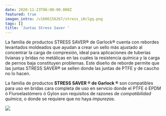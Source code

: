 ```yaml
---
date: 2020-11-23T06:00:00.000Z
featured: true
imagen_intro: /v1606156267/stress_i0clgq.png
tags: []
title: 'Juntas Stress Saver '
---
```

La familia de productos STRESS SAVER® de Garlock® cuenta con rebordes levantados moldeados que ayudan a crear un sello más ajustado al concentrar la carga de compresión, ideal para aplicaciones de tuberías livianas y bridas no metálicas en las cuales la resistencia química y la carga de pernos baja constituyen problemas. Este diseño de reborde permite que las juntas STRESS SAVER® se sellen donde las juntas de PTFE y de caucho no lo hacen.

La familia de productos **STRESS SAVER ® de Garlock ®** son compatibles para uso en bridas cara completa de uso en servicio donde el PTFE ó EPDM ó Fluroelastómero ó Gylon son requisitos de razones de _compatibilidad química_, o donde se requiere que no haya _impurezas._

![](https://res.cloudinary.com/novatec/v1606156315/39bca3cb-4c3b-4727-8adf-48d1c5aa2731_1_oj5uc3.png)